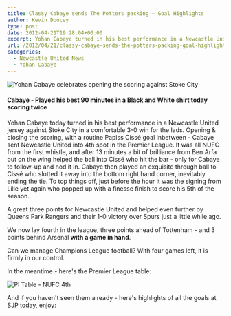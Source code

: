 ```yaml
---
title: Classy Cabaye sends The Potters packing – Goal Highlights
author: Kevin Doocey
type: post
date: 2012-04-21T19:28:04+00:00
excerpt: Yohan Cabaye turned in his best performance in a Newcastle United jersey today against Stoke City in a comfortable 3-0 win for the lads. Opening and closing the scoring, with a routine..
url: /2012/04/21/classy-cabaye-sends-the-potters-packing-goal-highlights/
categories:
  - Newcastle United News
  - Yohan Cabaye
---
```


![Yohan Cabaye celebrates opening the scoring against Stoke City](https://www.tynetime.com/wp-content/uploads/2012/04/527509_406654452692312_119415838082843_1400138_1510671496_n.jpg "Yohan-Cabaye-Stoke-City")

#### Cabaye - Played his best 90 minutes in a Black and White shirt today scoring twice

Yohan Cabaye today turned in his best performance in a Newcastle United jersey against Stoke City in a comfortable 3-0 win for the lads. Opening & closing the scoring, with a routine Papiss Cissé goal inbetween - Cabaye sent Newcastle United into 4th spot in the Premier League. It was all NUFC from the first whistle, and after 13 minutes a bit of brilliance from Ben Arfa out on the wing helped the ball into Cissé who hit the bar - only for Cabaye to follow-up and nod it in. Cabaye then played an exquisite through ball to Cissé who slotted it away into the bottom right hand corner, inevitably ending the tie. To top things off, just before the hour it was the signing from Lille yet again who popped up with a finesse finish to score his 5th of the season.

A great three points for Newcastle United and helped even further by Queens Park Rangers and their 1-0 victory over Spurs just a little while ago.

We now lay fourth in the league, three points ahead of Tottenham - and 3 points behind Arsenal **with a game in hand**.

Can we manage Champions League football? With four games left, it is firmly in our control.

In the meantime - here's the Premier League table:

![Pl Table - NUFC 4th](https://www.tynetime.com/wp-content/uploads/2012/04/Premier-League-Table.jpg "Premier League Table")

And if you haven't seen them already - here's highlights of all the goals at SJP today, enjoy:
